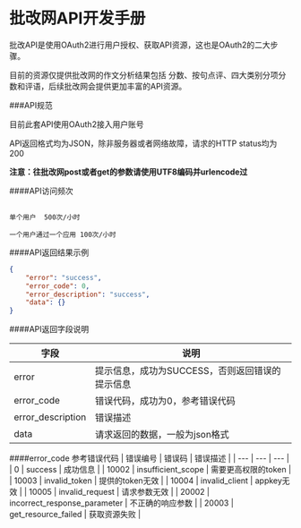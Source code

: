 # 批改网API开发手册

批改API是使用OAuth2进行用户授权、获取API资源，这也是OAuth2的二大步骤。

目前的资源仅提供批改网的作文分析结果包括 分数、按句点评、四大类别分项分数和评语，后续批改网会提供更加丰富的API资源。


###API规范

目前此套API使用OAuth2接入用户账号

API返回格式均为JSON，除非服务器或者网络故障，请求的HTTP status均为200

**注意：往批改网post或者get的参数请使用UTF8编码并urlencode过**

####API访问频次

```

单个用户  500次/小时

一个用户通过一个应用 100次/小时
```

####API返回结果示例
```json
{
    "error": "success",
    "error_code": 0,
    "error_description": "success",
    "data": {}
}
```
####API返回字段说明

| 字段 | 说明 |
| --- | --- |
| error | 提示信息，成功为SUCCESS，否则返回错误的提示信息 |
| error_code | 错误代码，成功为0，参考错误代码  |
| error_description | 错误描述 |
| data |  请求返回的数据，一般为json格式 |

####error_code 参考错误代码
| 错误编号 | 错误码 | 错误描述 |
| --- | --- | --- |
| 0 | success | 成功信息 |
| 10002 | insufficient_scope | 需要更高权限的token |
| 10003 | invalid_token | 提供的token无效 |
| 10004 | invalid_client | appkey无效 |
| 10005 | invalid_request | 请求参数无效 |
| 20002 | incorrect_response_parameter | 不正确的响应参数 |
| 20003 | get_resource_failed | 获取资源失败 |
